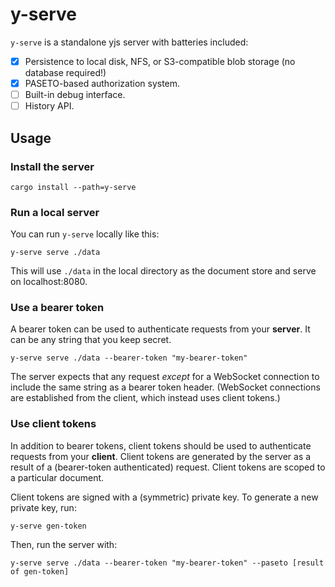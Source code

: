 # y-serve

`y-serve` is a standalone yjs server with batteries included:
- [x] Persistence to local disk, NFS, or S3-compatible blob storage (no database required!)
- [x] PASETO-based authorization system.
- [ ] Built-in debug interface.
- [ ] History API.

## Usage

### Install the server

    cargo install --path=y-serve

### Run a local server

You can run `y-serve` locally like this:

    y-serve serve ./data

This will use `./data` in the local directory as the document store and serve on localhost:8080.

### Use a bearer token

A bearer token can be used to authenticate requests from your **server**. It can be any string that you keep secret.

    y-serve serve ./data --bearer-token "my-bearer-token"

The server expects that any request _except_ for a WebSocket connection to include the same string as a bearer token
header. (WebSocket connections are established from the client, which instead uses client tokens.)

### Use client tokens

In addition to bearer tokens, client tokens should be used to authenticate requests from your **client**. Client tokens
are generated by the server as a result of a (bearer-token authenticated) request. Client tokens are scoped to a
particular document.

Client tokens are signed with a (symmetric) private key. To generate a new private key, run:

    y-serve gen-token

Then, run the server with:

    y-serve serve ./data --bearer-token "my-bearer-token" --paseto [result of gen-token]

